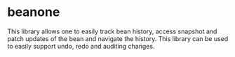 # beanone

This library allows one to easily track bean history, access snapshot and patch updates of the bean and navigate the history. This library can be used to easily support undo, redo and auditing changes.
